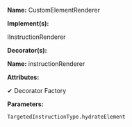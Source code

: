 **Name:** CustomElementRenderer

**Implement(s):**

IInstructionRenderer

**Decorator(s):**

**Name:** instructionRenderer

**Attributes:**

✔ Decorator Factory

**Parameters:**

```
TargetedInstructionType.hydrateElement
```


